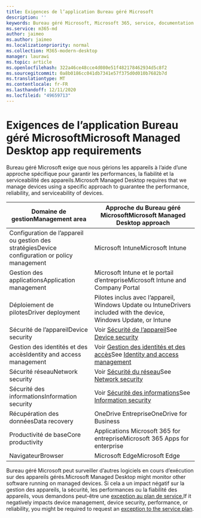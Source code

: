```yaml
---
title: Exigences de l’application Bureau géré Microsoft
description: ''
keywords: Bureau géré Microsoft, Microsoft 365, service, documentation
ms.service: m365-md
author: jaimeo
ms.author: jaimeo
ms.localizationpriority: normal
ms.collection: M365-modern-desktop
manager: laurawi
ms.topic: article
ms.openlocfilehash: 322a46ce48cce4d080e51f482178462934d5c8f2
ms.sourcegitcommit: 0a8b0186cc041db7341e57f375d0d010b7682b7d
ms.translationtype: MT
ms.contentlocale: fr-FR
ms.lasthandoff: 12/11/2020
ms.locfileid: "49659713"
---
```

# <a name="microsoft-managed-desktop-app-requirements"></a><span data-ttu-id="ff574-103">Exigences de l’application Bureau géré Microsoft</span><span class="sxs-lookup"><span data-stu-id="ff574-103">Microsoft Managed Desktop app requirements</span></span>

<!--This topic is the target for aka.ms/app-req. This is aka link is used from EA agreement for MMD. do not delete.-->

<!--Application addendum -->
 
<span data-ttu-id="ff574-104">Bureau géré Microsoft exige que nous gérions les appareils à l’aide d’une approche spécifique pour garantir les performances, la fiabilité et la serviceabilité des appareils.</span><span class="sxs-lookup"><span data-stu-id="ff574-104">Microsoft Managed Desktop requires that we manage devices using a specific approach to guarantee the performance, reliability, and serviceability of devices.</span></span>


|<span data-ttu-id="ff574-105">Domaine de gestion</span><span class="sxs-lookup"><span data-stu-id="ff574-105">Management area</span></span>  |<span data-ttu-id="ff574-106">Approche du Bureau géré Microsoft</span><span class="sxs-lookup"><span data-stu-id="ff574-106">Microsoft Managed Desktop approach</span></span>  |
|---------|---------|
|<span data-ttu-id="ff574-107">Configuration de l’appareil ou gestion des stratégies</span><span class="sxs-lookup"><span data-stu-id="ff574-107">Device configuration or policy management</span></span>     |  <span data-ttu-id="ff574-108">Microsoft Intune</span><span class="sxs-lookup"><span data-stu-id="ff574-108">Microsoft Intune</span></span>       |
|<span data-ttu-id="ff574-109">Gestion des applications</span><span class="sxs-lookup"><span data-stu-id="ff574-109">Application management</span></span>     | <span data-ttu-id="ff574-110">Microsoft Intune et le portail d’entreprise</span><span class="sxs-lookup"><span data-stu-id="ff574-110">Microsoft Intune and Company Portal</span></span>        |
|<span data-ttu-id="ff574-111">Déploiement de pilotes</span><span class="sxs-lookup"><span data-stu-id="ff574-111">Driver deployment</span></span>     |  <span data-ttu-id="ff574-112">Pilotes inclus avec l’appareil, Windows Update ou Intune</span><span class="sxs-lookup"><span data-stu-id="ff574-112">Drivers included with the device, Windows Update, or Intune</span></span>       |
|<span data-ttu-id="ff574-113">Sécurité de l’appareil</span><span class="sxs-lookup"><span data-stu-id="ff574-113">Device security</span></span>     | <span data-ttu-id="ff574-114">Voir [Sécurité de l’appareil](security.md#device-security)</span><span class="sxs-lookup"><span data-stu-id="ff574-114">See [Device security](security.md#device-security)</span></span>      |
|<span data-ttu-id="ff574-115">Gestion des identités et des accès</span><span class="sxs-lookup"><span data-stu-id="ff574-115">Identity and access management</span></span>     | <span data-ttu-id="ff574-116">Voir [Gestion des identités et des accès](security.md#identity-and-access-management)</span><span class="sxs-lookup"><span data-stu-id="ff574-116">See [Identity and access management](security.md#identity-and-access-management)</span></span>        |
|<span data-ttu-id="ff574-117">Sécurité réseau</span><span class="sxs-lookup"><span data-stu-id="ff574-117">Network security</span></span>     | <span data-ttu-id="ff574-118">Voir [Sécurité du réseau](security.md#network-security)</span><span class="sxs-lookup"><span data-stu-id="ff574-118">See [Network security](security.md#network-security)</span></span>        |
|<span data-ttu-id="ff574-119">Sécurité des informations</span><span class="sxs-lookup"><span data-stu-id="ff574-119">Information security</span></span>     |  <span data-ttu-id="ff574-120">Voir [Sécurité des informations](security.md#information-security)</span><span class="sxs-lookup"><span data-stu-id="ff574-120">See [Information security](security.md#information-security)</span></span>       |
|<span data-ttu-id="ff574-121">Récupération des données</span><span class="sxs-lookup"><span data-stu-id="ff574-121">Data recovery</span></span>     | <span data-ttu-id="ff574-122">OneDrive Entreprise</span><span class="sxs-lookup"><span data-stu-id="ff574-122">OneDrive for Business</span></span>        |
|<span data-ttu-id="ff574-123">Productivité de base</span><span class="sxs-lookup"><span data-stu-id="ff574-123">Core productivity</span></span>     | <span data-ttu-id="ff574-124">Applications Microsoft 365 for entreprise</span><span class="sxs-lookup"><span data-stu-id="ff574-124">Microsoft 365 Apps for enterprise</span></span>    |
|<span data-ttu-id="ff574-125">Navigateur</span><span class="sxs-lookup"><span data-stu-id="ff574-125">Browser</span></span>     | <span data-ttu-id="ff574-126">Microsoft Edge</span><span class="sxs-lookup"><span data-stu-id="ff574-126">Microsoft Edge</span></span>        |




<span data-ttu-id="ff574-127">Bureau géré Microsoft peut surveiller d’autres logiciels en cours d’exécution sur des appareils gérés.</span><span class="sxs-lookup"><span data-stu-id="ff574-127">Microsoft Managed Desktop might monitor other software running on managed devices.</span></span> <span data-ttu-id="ff574-128">Si cela a un impact négatif sur la gestion des appareils, la sécurité, les performances ou la fiabilité des appareils, vous demandons peut-être une [exception au plan de service.](customizing.md)</span><span class="sxs-lookup"><span data-stu-id="ff574-128">If it negatively impacts device management, device security, performance, or reliability, you might be required to request an [exception to the service plan](customizing.md).</span></span>
